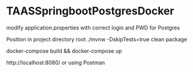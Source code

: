 # TAASSpringbootPostgresDocker
 

modify application.properties with correct login and PWD for Postgres

Position in project directory root
 ./mvnw -DskipTests=true clean package

docker-compose build && docker-compose up 

http://localhost:8080/ or using Postman
